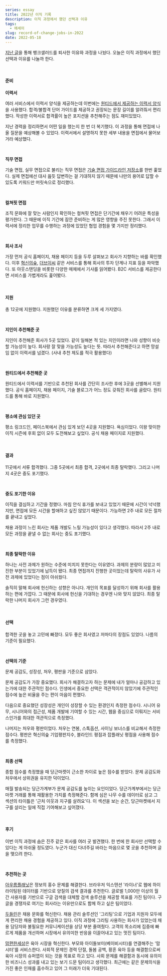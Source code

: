 ```yaml
---
series: essay
title: 2022년 이직 기록
description: 이직 과정에서 했던 선택과 이유
tags:
  - 에세이
slug: record-of-change-jobs-in-2022
date: 2022-05-18
---
```


[지난 글](/resignation-from-banksalad)을 통해 뱅크샐러드를 퇴사한 이유와 과정을 나눴다. 오늘은 이직 과정에서 했던 선택과 이유를 나눌까 한다.

<br/>

#### 준비

**이력서**

여러 서비스에서 이력서 양식을 제공하는데 이번에는 [원티드에서 제공하는 이력서 양식](https://www.wanted.co.kr/cv/intro)을 사용했다. 합격/불합격 단어 가이드를 제공하고 권장되는 문장 길이를 알려줘서 편리했다. 작성한 이력서로 합격률이 높은 포지션을 추천해주는 점도 재미있었다.

지난 경력을 정리하면서 어떤 일을 했는지 한 번 더 복기했다. 이 과정을 통해 면접에 나올 질문을 예상해볼 수 있었다. 이력서에서 설명하지 못한 세부 내용을 면접에서 물어보거라 예상했다.

<br/>

**직무 면접**

기술 면접, 실무 면접으로 불리는 직무 면접은 [기술 면접 가이드라인 저장소](https://github.com/JaeYeopHan/Interview_Question_for_Beginner)를 한번 훑었다. 실제 면접에선 대사 읊듯 답변하는 걸 기대하지 않기 때문에 나만의 용어로 답할 수 있도록 키워드만 머릿속으로 정리했다.

<br/>

**컬쳐핏 면접**

조직 문화에 잘 맞는 사람인지 확인하는 컬쳐핏 면접은 단기간에 채우기 어려운 특성을 평가한다. 그 때문에 이직 기간에 잠깐 준비하는 게 많은 영향을 주진 못한다. 그래서 이력서에 정리한 업무를 수행하는 과정에 있었던 협업 경험을 몇 가지만 정리했다.

<br/>

**회사 조사**

가장 먼저 공식 홈페이지, 채용 페이지 등을 두루 살펴보고 회사가 지향하는 바를 확인했다. 이후 [혁신의숲](https://innoforest.co.kr/), [더브이씨](https://thevc.kr/) 같은 서비스를 통해 회사의 투자 단계나 지표 등을 파악했다. 또 아웃스탠딩을 비롯한 다양한 매체에서 기사를 읽어봤다. B2C 서비스를 제공한다면 서비스를 가볍게라도 훑어봤다.

<br/>

#### 지원

총 12곳에 지원했다. 지원했던 이유를 분류하면 크게 세 가지였다.

<br/>

**지인이 추천해준 곳**

지인이 추천해준 회사가 5곳 있었다. 같이 일해본 적 있는 지인이라면 나와 성향이 비슷할 가능성이 높다. 회사랑 잘 맞을 가능성도 높다는 뜻. 따라서 추천해준다고 하면 망설임 없이 이력서를 넘겼다. (사내 추천 제도를 적극 활용했다)

<br/>

**원티드에서 추천해준 곳**

원티드에서 이력서를 기반으로 추천된 회사를 간단히 조사한 후에 3곳을 선별해서 지원했다. 공식 홈페이지, 채용 페이지, 기술 블로그가 어느 정도 갖춰진 회사를 골랐다. 원티드를 통해 바로 지원했다.

<br/>

**평소에 관심 있던 곳**

평소 링크드인, 페이스북에서 관심 있게 보던 4곳을 지원했다. 욕심이었다. 이왕 맞이한 이직 시즌에 후회 없이 모두 도전해보고 싶었다. 공식 채용 페이지로 지원했다.

<br/>

#### 결과

11곳에서 서류 합격했다. 그중 5곳에서 최종 합격, 2곳에서 최종 탈락했다. 그리고 나머지 4곳은 중도 포기했다.

<br/>

**중도 포기한 이유**

이직을 결심하고 기간을 정했다. 마침 안식 휴가를 보내고 있었기 때문에 시간이 넉넉했지만, 면접에 모든 시간을 할애하고 싶진 않았기 때문이다. 가능하면 2주 내로 모든 절차를 끝내고 싶었다.

채용 과정이 느린 회사는 제품 개발도 느릴 가능성이 있다고 생각했다. 따라서 2주 내로 모든 과정을 끝낼 수 없는 회사는 중도 포기했다.

<br/>

**최종 탈락한 이유**

하나는 사전 과제가 원하는 수준에 미치지 못한다는 이유였다. 과제의 분량이 많았고 미진한 부분이 있었기에 납득이 됐다. 최종 면접까지 진행한 곳이었는데 탈락의 사유가 사전 과제에 있었다는 점이 아쉬웠다.

솔직히 말해 회사에 헌신하는 성향은 아니다. 개인의 목표를 달성하기 위해 회사를 활용하는 편에 가깝다. 그 때문에 회사에 헌신을 기대하는 경우엔 나와 맞지 않았다. 최종 탈락한 나머지 회사가 그런 경우였다.

<br/>

#### 선택

합격한 곳을 놓고 고민에 빠졌다. 모두 좋은 회사였고 저마다의 장점도 있었다. 나름의 기준이 필요했다.

<br/>

**선택의 기준**

문제 공감도, 성장성, 처우, 평판을 기준으로 삼았다.

문제 공감도가 가장 중요했다. 회사가 해결하고자 하는 문제에 내가 얼마나 공감하고 있는가에 대한 주관적인 점수다. 인생에서 중요한 선택은 객관적이지 않았기에 주관적인 점수에 높은 비율을 주는 편이 마음이 편했다.

다음으로 중요했던 성장성은 개인이 성장할 수 있는 환경인지 측정한 점수다. 시니어 유무, 시니어와의 접근성, 제품 개발에 기여할 수 있는 시간, 웹을 중심으로 이뤄지는 서비스인가를 최대한 객관적으로 측정했다.

나머지는 처우와 평판이었다. 처우는 연봉, 스톡옵션, 사이닝 보너스를 비교해서 측정한 점수다. 평판은 혁신의숲 기업평판지수, 블라인드 평점과 잡플래닛 평점을 사용해 점수를 측정했다.

<br/>

**최종 선택**

종합 점수를 측정했을 때 당근마켓이 근소한 차이로 높은 점수를 받았다. 문제 공감도와 처우에서 상위권을 유지한 덕이었다.

매월 발송되는 당근가계부가 문제 공감도를 높이는 요인이었다. 당근가계부에서는 당근마켓 거래를 통해 재활용한 가치를 측정해준다. 함께 심은 나무 수를 데이터로 삼고 그 섹션의 타이틀은 '근처 이웃과 지구를 살려요'다. 이 섹션을 보는 순간, 당근마켓에서 지구를 살리는 일에 직접 기여해보고 싶어졌다.

<br/>

#### 후기

이번 이직 과정에 숨은 진주 같은 회사를 여러 곳 발견했다. 한 번에 한 회사만 선택할 수 있다는 게 아쉬울 정도였다. 누군가 대신 다녀주길 바라는 마음으로 몇 곳을 추천하며 글을 맺으려 한다.

<br/>

**추천하는 곳**

[아우름플래닛](https://liner.oopy.io/intro)은 정보의 홍수 문제를 해결한다. 브라우저 익스텐션 '라이너'로 웹에 하이라이팅된 데이터를 기반으로 양질의 검색 결과를 추천한다. 글로벌 1,000만 이상의 월간 사용자를 기반으로 구글 검색을 대체할 검색 솔루션을 제공할 목표를 가진 팀이다. 구글을 경쟁자로 여기는 회사라는 이유만으로도 함께 하고 싶은 팀이었다.

[두들린](https://www.doodlin.co.kr/)은 채용 문화를 혁신한다. 채용 관리 솔루션인 '그리팅'으로 기업과 지원자 모두에게 편리한 채용 경험을 제공하고 있다. 이직 과정에 그리팅 사용하는 회사가 있었는데 채용 담당자와 불필요한 커뮤니케이션을 상당 부분 줄여줬다. 고객의 목소리에 집중에 빠르게 제품을 개선하며 시장에서 유의미한 반응을 이끌어내고 있는 멋진 팀이다.

[맘편한세상](https://www.mfort.co.kr/)은 육아 시장을 혁신한다. 부모와 아이돌보미(베이비시터)를 연결해주는 '맘시터'를 서비스한다. 사회적 문제인 경력 단절, 돌봄 공백, 황혼 육아 등을 해결함으로써 육아 시장의 슈퍼앱이 되는 것을 목표로 하고 있다. 사회 문제를 해결함과 동시에 유의미한 비즈니스 성과를 내고 있는 보기 드문 팀이라고 생각했다. 최근에는 같은 문제의식을 가진 좋은 인재를 흡수하고 있어 그 미래가 더욱 기대된다.
